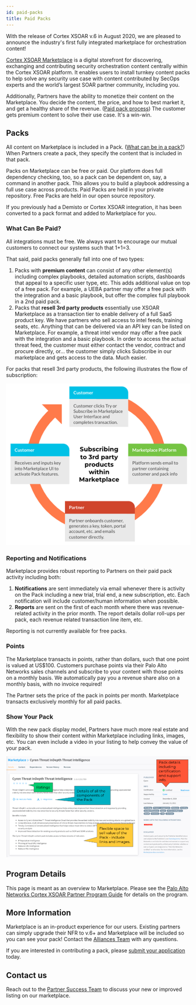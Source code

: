 ```yaml
---
id: paid-packs 
title: Paid Packs 
---
```


With the release of Cortex XSOAR v.6 in August 2020, we are pleased to announce the industry's first fully integrated marketplace for orchestration content!

[Cortex XSOAR Marketplace](/marketplace) is a digital storefront for discovering, exchanging and contributing security orchestration content centrally within the Cortex XSOAR platform. It enables users to install turnkey content packs to help solve any security use case with content contributed by SecOps experts and the world’s largest SOAR partner community, including you.

Additionally, Partners have the ability to monetize their content on the Marketplace. You decide the content, the price, and how to best market it, and get a healthy share of the revenue. ([Paid pack process](/docs/partners/paid-packs-process.)) The customer gets premium content to solve their use case. It's a win-win. 

## Packs

All content on Marketplace is included in a Pack. ([What can be in a pack?](/docs/packs/packs-format#directories)) When Partners create a pack, they specify the content that is included in that pack. 

Packs on Marketplace can be free or paid. Our platform does full dependency checking, too, so a pack can be dependent on, say, a command in another pack. This allows you to build a playbook addressing a full use case across products. Paid Packs are held in your private repository. Free Packs are held in our open source repository. 

If you previously had a Demisto or Cortex XSOAR integration, it has been converted to a pack format and added to Marketplace for you.

### What Can Be Paid?

All integrations must be free. We always want to encourage our mutual customers to connect our systems such that 1+1=3. 

That said, paid packs generally fall into one of two types:

1. Packs with **premium content** can consist of any other element(s) including complex playbooks, detailed automation scripts, dashboards that appeal to a specific user type, etc. This adds additional value on top of a free pack. For example, a UEBA partner may offer a free pack with the integration and a basic playbook, but offer the complex full playbook in a 2nd paid pack. 
1. Packs that **resell 3rd party products** essentially use XSOAR Marketplace as a transaction tier to enable delivery of a full SaaS product key. We have partners who sell access to intel feeds, training seats, etc. Anything that can be delivered via an API key can be listed on Marketplace. For example, a threat intel vendor may offer a free pack with the integration and a basic playbook. In order to access the actual threat feed, the customer must either contact the vendor, contract and procure directly, or... the customer simply clicks Subscribe in our marketplace and gets access to the data. Much easier. 

For packs that resell 3rd party products, the following illustrates the flow of subscription:

![paid pack flow](../doc_imgs/partners/PaidPackFlow.png)

### Reporting and Notifications

Marketplace provides robust reporting to Partners on their paid pack activity including both:

1. **Notifications** are sent immediately via email whenever there is activity on the Pack including a new trial, trial end, a new subscription, etc. Each notification will include customer/human information when possible.
1. **Reports** are sent on the first of each month where there was revenue-related activity in the prior month. The report details dollar roll-ups per pack, each revenue related transaction line item, etc. 

Reporting is not currently available for free packs.

### Points

The Marketplace transacts in points, rather than dollars, such that one point is valued at US$100. Customers purchase points via their Palo Alto Networks sales channels and subscribe to your content with those points on a monthly basis. We automatically pay you a revenue share also on a monthly basis, with no invoice required!

The Partner sets the price of the pack in points per month. Marketplace transacts exclusively monthly for all paid packs. 

### Show Your Pack

With the new pack display model, Partners have much more real estate and flexibility to show their content within Marketplace including links, images, etc. You can even include a video in your listing to help convey the value of your pack. 

![pack example cyren](../doc_imgs/partners/packexample_cyren.png)

## Program Details

This page is meant as an overview to Marketplace. Please see the [Palo Alto Networks Cortex XSOAR Partner Program Guide](https://xsoar.pan.dev/program-guide) for details on the program. 

## More Information

Marketplace is an in-product experience for our users. Existing partners can simply upgrade their NFR to v.6+ and Marketplace will be included so you can see your pack! Contact the [Alliances Team](mailto:soar.alliances@paloaltonetworks.com) with any questions. 

If you are interested in contributing a pack, please [submit your application](https://start.paloaltonetworks.com/become-a-technology-partner) today. 

## Contact us

Reach out to the [Partner Success Team](mailto:soar.alliances@paloaltonetworks.com) to discuss your new or improved listing on our marketplace.
